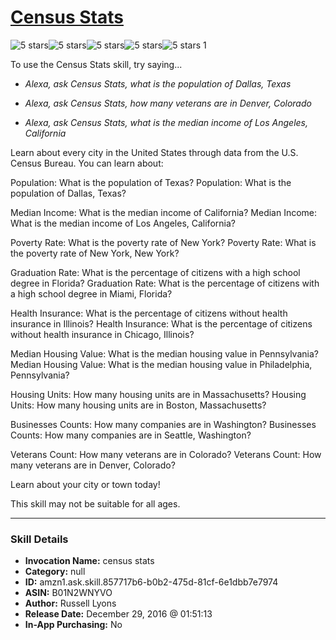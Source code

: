 # [Census Stats](http://alexa.amazon.com/#skills/amzn1.ask.skill.857717b6-b0b2-475d-81cf-6e1dbb7e7974)
![5 stars](../../images/ic_star_black_18dp_1x.png)![5 stars](../../images/ic_star_black_18dp_1x.png)![5 stars](../../images/ic_star_black_18dp_1x.png)![5 stars](../../images/ic_star_black_18dp_1x.png)![5 stars](../../images/ic_star_black_18dp_1x.png) 1

To use the Census Stats skill, try saying...

* *Alexa, ask Census Stats, what is the population of Dallas, Texas*

* *Alexa, ask Census Stats, how many veterans are in Denver, Colorado*

* *Alexa, ask Census Stats, what is the median income of Los Angeles, California*

Learn about every city in the United States through data from the U.S. Census Bureau. You can learn about:

Population: What is the population of Texas?
Population: What is the population of Dallas, Texas?
 
Median Income: What is the median income of California?
Median Income: What is the median income of Los Angeles, California?
 
Poverty Rate: What is the poverty rate of New York?
Poverty Rate: What is the poverty rate of New York, New York?
 
Graduation Rate: What is the percentage of citizens with a high school degree in Florida?
Graduation Rate: What is the percentage of citizens with a high school degree in Miami, Florida?

Health Insurance: What is the percentage of citizens without health insurance in Illinois?
Health Insurance: What is the percentage of citizens without health insurance in Chicago, Illinois?
 
Median Housing Value: What is the median housing value in Pennsylvania?
Median Housing Value: What is the median housing value in Philadelphia, Pennsylvania?
 
Housing Units: How many housing units are in Massachusetts?
Housing Units: How many housing units are in Boston, Massachusetts?
 
Businesses Counts: How many companies are in Washington?
Businesses Counts: How many companies are in Seattle, Washington?
 
Veterans Count: How many veterans are in Colorado?
Veterans Count: How many veterans are in Denver, Colorado?

Learn about your city or town today!

This skill may not be suitable for all ages.

***

### Skill Details

* **Invocation Name:** census stats
* **Category:** null
* **ID:** amzn1.ask.skill.857717b6-b0b2-475d-81cf-6e1dbb7e7974
* **ASIN:** B01N2WNYVO
* **Author:** Russell Lyons
* **Release Date:** December 29, 2016 @ 01:51:13
* **In-App Purchasing:** No
